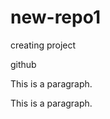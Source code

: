 # new-repo1
creating project

<!DOCTYPE html>
<html>
  <head>github</head>
<body> 

<p>This is a paragraph.
<p>This is a paragraph.

</body>
</html>



